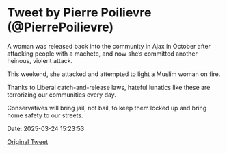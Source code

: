 # Tweet by Pierre Poilievre (@PierrePoilievre)

A woman was released back into the community in Ajax in October after attacking people with a machete, and now she’s committed another heinous, violent attack. 

This weekend, she attacked and attempted to light a Muslim woman on fire.

Thanks to Liberal catch-and-release laws, hateful lunatics like these are terrorizing our communities every day.

Conservatives will bring jail, not bail, to keep them locked up and bring home safety to our streets.

Date: 2025-03-24 15:23:53

[Original Tweet](https://x.com/PierrePoilievre/status/1904192452157739094)
